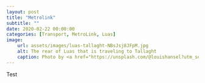 ```yaml
---
layout: post
title: "Metrolink"
subtitle: ""
date: 2020-02-22 00:00:00
categories: [Transport, MetroLink, Luas]
image: 
    url: assets/images/luas-tallaght-NBsJsj8JFpM.jpg
    alt: The rear of Luas that is traveling to Tallaght
    caption: Photo by <a href="https://unsplash.com/@louishansel?utm_source=unsplash&amp;utm_medium=referral&amp;utm_content=creditCopyText">Louis Hansel</a> on <a href="/s/photos/tram-dublin?utm_source=unsplash&amp;utm_medium=referral&amp;utm_content=creditCopyText">Unsplash</a>
---
```

Test